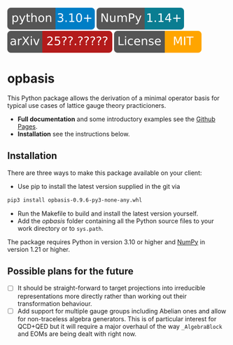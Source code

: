 [![](docs/_static/images/python310.svg)](https://www.python.org/downloads/) [![](docs/_static/images/numpy121.svg)](https://numpy.org/install/) [![](docs/_static/images/arXiv.svg)](https://arxiv.org) [![Licence: MIT](docs/_static/images/license.svg)](LICENSE)
# opbasis
This Python package allows the derivation of a minimal operator basis for typical use cases of lattice gauge theory practicioners.
- **Full documentation** and some introductory examples see the [Github Pages](https://nikolai-husung.github.io/opbasis/).
- **Installation** see the instructions below.

## Installation
There are three ways to make this package available on your client:
- Use pip to install the latest version supplied in the git via
```bash
pip3 install opbasis-0.9.6-py3-none-any.whl
```
- Run the Makefile to build and install the latest version yourself.
- Add the *opbasis* folder containing all the Python source files to your work directory or to `sys.path`.

The package requires Python in version 3.10 or higher and [NumPy](https://numpy.org/install/) in version 1.21 or higher.

## Possible plans for the future
- [ ] It should be straight-forward to target projections into irreducible representations more directly rather than working out their transformation behaviour.
- [ ] Add support for multiple gauge groups including Abelian ones and allow for non-traceless algebra generators. This is of particular interest for QCD+QED but it will require a major overhaul of the way `_AlgebraBlock` and EOMs are being dealt with right now.
